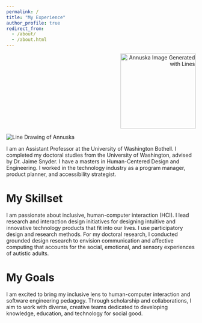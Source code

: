 ```yaml
---
permalink: /
title: "My Experience"
author_profile: true
redirect_from: 
  - /about/
  - /about.html
---
```


<p style="text-align: right;">
    <img src="APT//images/AnnuskaZolyomi_lines.png" alt="Annuska Image Generated with Lines" style="width:200px;">
</p>

![Line Drawing of Annuska](/APT//images/AnnuskaZolyomi_lines.png)


I am an Assistant Professor at the University of Washington Bothell. I completed my doctoral studies from the University of Washington, advised by Dr. Jaime Snyder.  I have a masters in Human-Centered Design and Engineering. I worked in the technology industry as a program manager, product planner, and accessibility strategist.

My Skillset
======
 I am passionate about inclusive, human-computer interaction (HCI). I lead research and interaction design initiatives for designing intuitive and innovative technology products that fit into our lives. I use participatory design and research methods.  For my doctoral research, I conducted grounded design research to envision communication and affective computing that accounts for the social, emotional, and sensory experiences of autistic adults.

My Goals
======
I am excited to bring my inclusive lens to human-computer interaction and software engineering pedagogy. Through scholarship and collaborations, I aim to work with diverse, creative teams dedicated to developing knowledge, education, and technology for social good.


